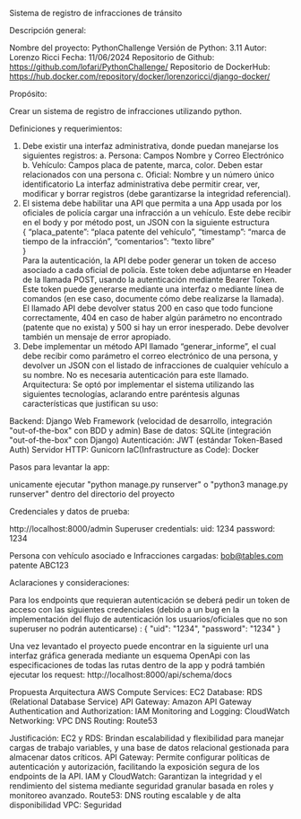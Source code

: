 Sistema de registro de infracciones de tránsito

Descripción general:

Nombre del proyecto: PythonChallenge
Versión de Python: 3.11
Autor: Lorenzo Ricci
Fecha: 11/06/2024
Repositorio de Github:
https://github.com/lofari/PythonChallenge/
Repositorio de DockerHub: 
https://hub.docker.com/repository/docker/lorenzoricci/django-docker/

Propósito:

Crear un sistema de registro de infracciones utilizando python.

Definiciones y requerimientos:

1. Debe existir una interfaz administrativa, donde puedan manejarse los siguientes registros:
   a. Persona: Campos Nombre y Correo Electrónico						
   b. Vehículo: Campos placa de patente, marca, color. Deben estar relacionados con una persona
   c. Oficial: Nombre y un número único identificatorio
   La interfaz administrativa debe permitir crear, ver, modificar y borrar registros (debe garantizarse la integridad referencial).
2. El sistema debe habilitar una API que permita a una App usada por los oficiales de policía cargar una infracción a un vehículo. Este debe recibir en el body y por método post, un JSON con la siguiente estructura						
   {
   “placa_patente”: “placa patente del vehículo”,
   “timestamp”: “marca de tiempo de la infracción”,
   “comentarios”: “texto libre”						
   }					
   Para la autenticación, la API debe poder generar un token de acceso asociado a cada oficial de policía. Este token debe adjuntarse en Header de la llamada POST, usando la autenticación mediante Bearer Token. Este token puede generarse mediante una interfaz o mediante línea de comandos (en ese caso, documente cómo debe realizarse la llamada).
   El llamado API debe devolver status 200 en caso que todo funcione correctamente, 404 en caso de haber algún parámetro no encontrado (patente que no exista) y 500 si hay un error inesperado. Debe devolver también un mensaje de error apropiado.
3. Debe implementar un método API llamado “generar_informe”, el cual debe recibir como parámetro el correo electrónico de una persona, y devolver un JSON con el listado de infracciones de cualquier vehículo a su nombre. No es necesaria autenticación para este llamado. 						
   Arquitectura:
   Se optó por implementar el sistema utilizando las siguientes tecnologías, aclarando entre paréntesis algunas características que justifican su uso:

Backend:  Django Web Framework (velocidad de desarrollo, integración "out-of-the-box" con BDD y admin)
Base de datos: SQLite (integración "out-of-the-box" con Django)
Autenticación: JWT (estándar Token-Based Auth)
Servidor HTTP: Gunicorn
IaC(Infrastructure as Code): Docker

Pasos para levantar la app:

unicamente ejecutar "python manage.py runserver" o "python3 manage.py runserver" dentro del directorio del proyecto

Credenciales y datos de prueba:

http://localhost:8000/admin
Superuser credentials:
uid: 1234
password: 1234

Persona con vehículo asociado e Infracciones cargadas:
bob@tables.com
patente ABC123


Aclaraciones y consideraciones:

Para los endpoints que requieran autenticación se deberá pedir un token de acceso con las siguientes credenciales (debido a un bug en la implementación del flujo de autenticación los usuarios/oficiales que no son superuser no podrán autenticarse) :
{
"uid": "1234",
"password": "1234"
}

Una vez levantado el proyecto puede encontrar en la siguiente url una interfaz gráfica generada mediante un esquema OpenApi con las especificaciones de todas las rutas dentro de la app y podrá también ejecutar los request:
http://localhost:8000/api/schema/docs


Propuesta Arquitectura AWS
Compute Services: EC2
Database: RDS (Relational Database Service)
API Gateway:  Amazon API Gateway
Authentication and Authorization: IAM
Monitoring and Logging: CloudWatch
Networking: VPC
DNS Routing: Route53

Justificación:
EC2 y RDS: Brindan escalabilidad y flexibilidad para manejar cargas de trabajo variables, y una base de datos relacional gestionada para almacenar datos críticos.
API Gateway: Permite configurar políticas de autenticación y autorización, facilitando la exposición segura de los endpoints de la API.
IAM y CloudWatch: Garantizan la integridad y el rendimiento del sistema mediante seguridad granular basada en roles y monitoreo avanzado.
Route53: DNS routing escalable y de alta disponibilidad
VPC: Seguridad

